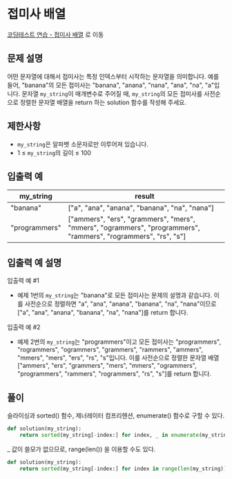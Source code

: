 # 접미사 배열

[코딩테스트 연습 - 접미사 배열][1] 로 이동

## 문제 설명

어떤 문자열에 대해서 접미사는 특정 인덱스부터 시작하는 문자열을 의미합니다. 예를 들어, "banana"의 모든 접미사는 "banana", "anana", "nana", "ana", "na", "a"입니다.
문자열 `my_string`이 매개변수로 주어질 때, `my_string`의 모든 접미사를 사전순으로 정렬한 문자열 배열을 return 하는 solution 함수를 작성해 주세요.

## 제한사항

- `my_string`은 알파벳 소문자로만 이루어져 있습니다.
- 1 ≤ `my_string`의 길이 ≤ 100

## 입출력 예

| my_string     | result                                                                                                         |
| ------------- | -------------------------------------------------------------------------------------------------------------- |
| "banana"      | ["a", "ana", "anana", "banana", "na", "nana"]                                                                  |
| "programmers" | ["ammers", "ers", "grammers", "mers", "mmers", "ogrammers", "programmers", "rammers", "rogrammers", "rs", "s"] |

## 입출력 예 설명

입출력 예 #1

- 예제 1번의 `my_string`는 "banana"로 모든 접미사는 문제의 설명과 같습니다. 이를 사전순으로 정렬하면 "a", "ana", "anana", "banana", "na", "nana"이므로 ["a", "ana", "anana", "banana", "na", "nana"]를 return 합니다.

입출력 예 #2

- 예제 2번의 `my_string`는 "programmers"이고 모든 접미사는 "programmers", "rogrammers", "ogrammers", "grammers", "rammers", "ammers", "mmers", "mers", "ers", "rs", "s"입니다. 이를 사전순으로 정렬한 문자열 배열 ["ammers", "ers", "grammers", "mers", "mmers", "ogrammers", "programmers", "rammers", "rogrammers", "rs", "s"]를 return 합니다.

## 풀이

슬라이싱과 sorted() 함수, 제너레이터 컴프리헨션, enumerate() 함수로 구할 수 있다.

```python
def solution(my_string):
    return sorted(my_string[-index:] for index, _ in enumerate(my_string))
```

\_ 값이 쓸모가 없으므로, range(len()) 을 이용할 수도 있다.

```python
def solution(my_string):
    return sorted(my_string[-index:] for index in range(len(my_string)))
```

[1]: https://school.programmers.co.kr/learn/courses/30/lessons/181909
